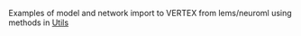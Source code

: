 Examples of model and network import to VERTEX from lems/neuroml using methods in [Utils](https://github.com/OpenSourceBrain/VERTEXShowcase/tree/master/VERTEX/Utils/Import)

